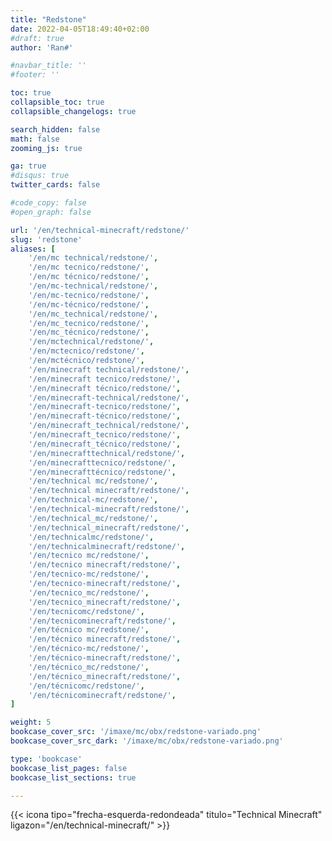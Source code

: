 ```yaml
---
title: "Redstone"
date: 2022-04-05T18:49:40+02:00
#draft: true
author: 'Ran#'

#navbar_title: ''
#footer: ''

toc: true
collapsible_toc: true
collapsible_changelogs: true

search_hidden: false
math: false
zooming_js: true

ga: true
#disqus: true
twitter_cards: false

#code_copy: false
#open_graph: false

url: '/en/technical-minecraft/redstone/'
slug: 'redstone'
aliases: [
    '/en/mc technical/redstone/',
    '/en/mc tecnico/redstone/',
    '/en/mc técnico/redstone/',
    '/en/mc-technical/redstone/',
    '/en/mc-tecnico/redstone/',
    '/en/mc-técnico/redstone/',
    '/en/mc_technical/redstone/',
    '/en/mc_tecnico/redstone/',
    '/en/mc_técnico/redstone/',
    '/en/mctechnical/redstone/',
    '/en/mctecnico/redstone/',
    '/en/mctécnico/redstone/',
    '/en/minecraft technical/redstone/',
    '/en/minecraft tecnico/redstone/',
    '/en/minecraft técnico/redstone/',
    '/en/minecraft-technical/redstone/',
    '/en/minecraft-tecnico/redstone/',
    '/en/minecraft-técnico/redstone/',
    '/en/minecraft_technical/redstone/',
    '/en/minecraft_tecnico/redstone/',
    '/en/minecraft_técnico/redstone/',
    '/en/minecrafttechnical/redstone/',
    '/en/minecrafttecnico/redstone/',
    '/en/minecrafttécnico/redstone/',
    '/en/technical mc/redstone/',
    '/en/technical minecraft/redstone/',
    '/en/technical-mc/redstone/',
    '/en/technical-minecraft/redstone/',
    '/en/technical_mc/redstone/',
    '/en/technical_minecraft/redstone/',
    '/en/technicalmc/redstone/',
    '/en/technicalminecraft/redstone/',
    '/en/tecnico mc/redstone/',
    '/en/tecnico minecraft/redstone/',
    '/en/tecnico-mc/redstone/',
    '/en/tecnico-minecraft/redstone/',
    '/en/tecnico_mc/redstone/',
    '/en/tecnico_minecraft/redstone/',
    '/en/tecnicomc/redstone/',
    '/en/tecnicominecraft/redstone/',
    '/en/técnico mc/redstone/',
    '/en/técnico minecraft/redstone/',
    '/en/técnico-mc/redstone/',
    '/en/técnico-minecraft/redstone/',
    '/en/técnico_mc/redstone/',
    '/en/técnico_minecraft/redstone/',
    '/en/técnicomc/redstone/',
    '/en/técnicominecraft/redstone/',
]

weight: 5
bookcase_cover_src: '/imaxe/mc/obx/redstone-variado.png'
bookcase_cover_src_dark: '/imaxe/mc/obx/redstone-variado.png'

type: 'bookcase'
bookcase_list_pages: false
bookcase_list_sections: true

---
```


{{< icona tipo="frecha-esquerda-redondeada" titulo="Technical Minecraft" ligazon="/en/technical-minecraft/" >}}
